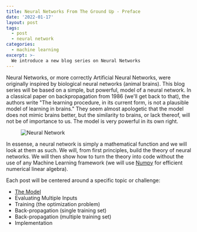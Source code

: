 ```yaml
---
title: Neural Networks From The Ground Up - Preface
date: '2022-01-17'
layout: post
tags:
  - post
  - neural network
categories:
  - machine learning
excerpt: >-
  We introduce a new blog series on Neural Networks
---
```

Neural Networks, or more correctly Artificial Neural Networks, were originally inspired by biological neural networks
(animal brains).
This blog series will be based on a simple, but powerful, model of a neural network.
In a classical paper on backpropagation from 1986 (we'll get back to that), the authors write
"The learning procedure, in its current form, is not a plausible model of learning in brains."
They seem almost apologetic that the model does not mimic brains better, but the similarity to brains, or lack thereof,
will not be of importance to us. The model is very powerful in its own right.

<figure>
  <img src="/media/neural-network.svg" class="img-responsive" alt="Neural Network">
</figure>

In essense, a neural network is simply a mathematical function and we will look at them as such.
We will, from first principles, build the theory of neural networks.
We will then show how to turn the theory into code without the use of any Machine Learning framework
(we will use [Numpy](https://numpy.org/) for efficient numerical linear algebra).

Each post will be centered around a specific topic or challenge:

- [The Model](../neural-networks-model/)
- Evaluating Multiple Inputs
- Training (the optimization problem)
- Back-propagation (single training set)
- Back-propagation (multiple training set)
- Implementation
